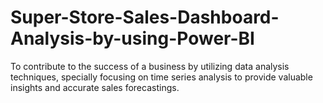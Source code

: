 # Super-Store-Sales-Dashboard-Analysis-by-using-Power-BI
To contribute to the success of a business by utilizing data analysis techniques, specially focusing on time series analysis to provide valuable insights and accurate sales forecastings.
